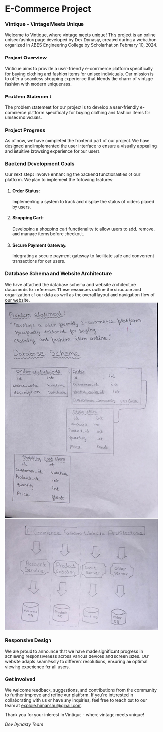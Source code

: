 # E-Commerce Project

<h3>Vintique - Vintage Meets Unique</h3>

Welcome to Vintique, where vintage meets unique! This project is an online unisex fashion page developed by Dev Dynasty, created during a webathon organized in ABES Engineering College by Scholarhat on February 10, 2024.

<h3>Project Overview</h3>

Vintique aims to provide a user-friendly e-commerce platform specifically for buying clothing and fashion items for unisex individuals. Our mission is to offer a seamless shopping experience that blends the charm of vintage fashion with modern uniqueness.

<h3>Problem Statement</h3>

The problem statement for our project is to develop a user-friendly e-commerce platform specifically for buying clothing and fashion items for unisex individuals.

<h3>Project Progress</h3>

As of now, we have completed the frontend part of our project. We have designed and implemented the user interface to ensure a visually appealing and intuitive browsing experience for our users.

<h3>Backend Development Goals</h3>

Our next steps involve enhancing the backend functionalities of our platform. We plan to implement the following features:

1. <h4>Order Status:</h4> Implementing a system to track and display the status of orders placed by users.
2. <h4>Shopping Cart:</h4> Developing a shopping cart functionality to allow users to add, remove, and manage items before checkout.
3. <h4>Secure Payment Gateway:</h4> Integrating a secure payment gateway to facilitate safe and convenient transactions for our users.

<h3>Database Schema and Website Architecture</h3>

We have attached the database schema and website architecture documents for reference. These resources outline the structure and organization of our data as well as the overall layout and navigation flow of our website.
<br>
<img src="Database_Scheme.jpeg" alt="Website Architecture">
<br>
<img src="Website_Architecture.jpeg" alt="Database Scheme">

<h3>Responsive Design</h3>

We are proud to announce that we have made significant progress in achieving responsiveness across various devices and screen sizes. Our website adapts seamlessly to different resolutions, ensuring an optimal viewing experience for all users.

<h3>Get Involved</h3>

We welcome feedback, suggestions, and contributions from the community to further improve and refine our platform. If you're interested in collaborating with us or have any inquiries, feel free to reach out to our team at [explore.himanshu@gmail.com](mailto:explore.himanshu@gmail.com).

Thank you for your interest in Vintique - where vintage meets unique!

*Dev Dynasty Team*
